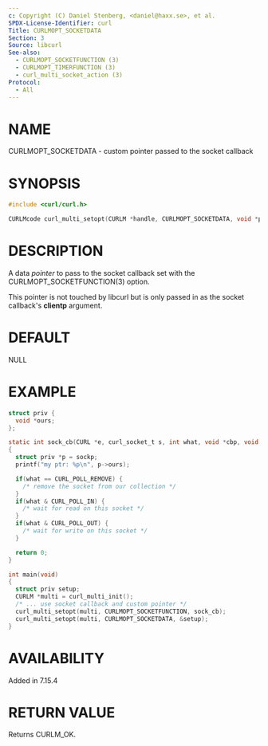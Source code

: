 ```yaml
---
c: Copyright (C) Daniel Stenberg, <daniel@haxx.se>, et al.
SPDX-License-Identifier: curl
Title: CURLMOPT_SOCKETDATA
Section: 3
Source: libcurl
See-also:
  - CURLMOPT_SOCKETFUNCTION (3)
  - CURLMOPT_TIMERFUNCTION (3)
  - curl_multi_socket_action (3)
Protocol:
  - All
---
```


# NAME

CURLMOPT_SOCKETDATA - custom pointer passed to the socket callback

# SYNOPSIS

~~~c
#include <curl/curl.h>

CURLMcode curl_multi_setopt(CURLM *handle, CURLMOPT_SOCKETDATA, void *pointer);
~~~

# DESCRIPTION

A data *pointer* to pass to the socket callback set with the
CURLMOPT_SOCKETFUNCTION(3) option.

This pointer is not touched by libcurl but is only passed in as the socket
callback's **clientp** argument.

# DEFAULT

NULL

# EXAMPLE

~~~c
struct priv {
  void *ours;
};

static int sock_cb(CURL *e, curl_socket_t s, int what, void *cbp, void *sockp)
{
  struct priv *p = sockp;
  printf("my ptr: %p\n", p->ours);

  if(what == CURL_POLL_REMOVE) {
    /* remove the socket from our collection */
  }
  if(what & CURL_POLL_IN) {
    /* wait for read on this socket */
  }
  if(what & CURL_POLL_OUT) {
    /* wait for write on this socket */
  }

  return 0;
}

int main(void)
{
  struct priv setup;
  CURLM *multi = curl_multi_init();
  /* ... use socket callback and custom pointer */
  curl_multi_setopt(multi, CURLMOPT_SOCKETFUNCTION, sock_cb);
  curl_multi_setopt(multi, CURLMOPT_SOCKETDATA, &setup);
}
~~~

# AVAILABILITY

Added in 7.15.4

# RETURN VALUE

Returns CURLM_OK.

